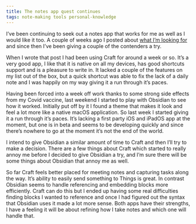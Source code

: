 ```yaml
---
title: The notes app quest continues
tags: note-making tools personal-knowledge
---
```


I’ve been continuing to seek out a notes app that works for me as well as I would like it too. A couple of weeks ago I posted about [what I’m looking for](https://philbowell.com/2021/searching-for-the-perfect-notes-app/) and since then I’ve been giving a couple of the contenders a try.

When I wrote that post I had been using Craft for around a week or so. It’s a very good app, I like that it is native on all my devices, has good shortcuts support and is a pleasure to write in. It lacked a couple of the features on my list out of the box, but a quick shortcut was able to fix the lack of a daily note and I was happily on my way giving it a run through it’s paces.

Having been forced into a week off work thanks to some strong side effects from my Covid vaccine, last weekend I started to play with Obsidian to see how it worked. Initially put off by it I found a theme that makes it look and feel a lot more like a native macOS application. So last week I started giving it a run through it’s paces. It’s lacking a first party iOS and iPadOS app at the moment, but one is in beta and seems to be developing quickly and since there’s nowhere to go at the moment it’s not the end of the world.

I intend to give Obsidian a similar amount of time to Craft and then I’ll try to make a decision. There are a few things about Craft which started to really annoy me before I decided to give Obsidian a try, and I’m sure there will be some things about Obsidian that annoy me as well.

So far Craft feels better placed for meeting notes and capturing tasks along the way. It’s ability to easily send something to Things is great. In contrast Obsidian seems to handle referencing and embedding blocks more efficiently. Craft can do this but I ended up having some real difficulties finding blocks I wanted to reference and once I had figured out the syntax that Obsidian uses it made a lot more sense. Both apps have their strengths, I have a feeling it will be about refining how I take notes and which one will handle that.
